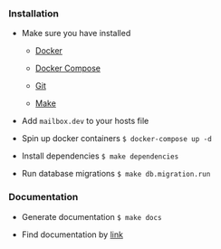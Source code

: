 ### Installation

- Make sure you have installed

  - [Docker](https://docs.docker.com)

  - [Docker Compose](https://docs.docker.com/compose)

  - [Git](https://git-scm.com)

  - [Make](https://www.gnu.org/software/make/manual)

- Add `mailbox.dev` to your hosts file 

- Spin up docker containers `$ docker-compose up -d`

- Install dependencies `$ make dependencies`
  
- Run database migrations `$ make db.migration.run`

### Documentation

- Generate documentation `$ make docs`

- Find documentation by [link](http://mailbox.dev/docs/api.html) 
